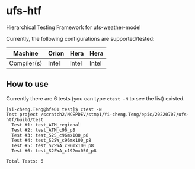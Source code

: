 # ufs-htf
Hierarchical Testing Framework for ufs-weather-model

Currently, the following configurations are supported/tested:

Machine     | Orion  | Hera   | Hera   |
------------|--------|--------|--------|
Compiler(s) | Intel  | Intel  | Intel  |

## How to use

Currently there are 6 tests (you can type ``ctest -N`` to see the list) existed.

```
[Yi-cheng.Teng@hfe01 test]$ ctest -N
Test project /scratch2/NCEPDEV/stmp1/Yi-cheng.Teng/epic/20220707/ufs-htf/build/test
  Test #1: test_ATM_regional
  Test #2: test_ATM_c96_p8
  Test #3: test_S2S_c96mx100_p8
  Test #4: test_S2SW_c96mx100_p8
  Test #5: test_S2SWA_c96mx100_p8
  Test #6: test_S2SWA_c192mx050_p8

Total Tests: 6
```
